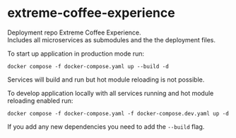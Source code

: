 # extreme-coffee-experience
Deployment repo Extreme Coffee Experience.  
Includes all microservices as submodules and the the deployment files.  

To start up application in production mode run:  
```console
docker compose -f docker-compose.yaml up --build -d
```

Services will build and run but hot module reloading is not possible.  

To develop application locally with all services running and hot module reloading enabled run:  
```console
docker compose -f docker-compose.yaml -f docker-compose.dev.yaml up -d
```

If you add any new dependencies you need to add the `--build` flag.
